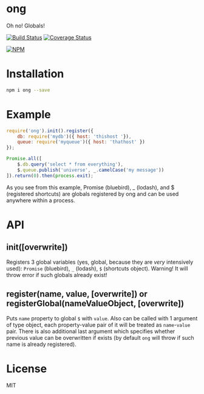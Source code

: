 # ong

Oh no! Globals!

[![Build Status](https://secure.travis-ci.org/titarenko/ong.png?branch=master)](https://travis-ci.org/titarenko/ong) [![Coverage Status](https://coveralls.io/repos/titarenko/ong/badge.png)](https://coveralls.io/r/titarenko/ong)

[![NPM](https://nodei.co/npm/ong.png?downloads=true&stars=true)](https://nodei.co/npm/ong/)

# Installation

```bash
npm i ong --save
```

# Example

```js
require('ong').init().register({
	db: require('mydb')({ host: 'thishost '}),
	queue: require('myqueue')({ host: 'thathost' })
});

Promise.all([
	$.db.query('select * from everything'),
	$.queue.publish('universe', _.camelCase('my message'))
]).return(0).then(process.exit);
```

As you see from this example, Promise (bluebird), _ (lodash), and $ (registered shortcuts) are globals registered by ong and can be used anywhere within a process.

# API

## init([overwrite])

Registers 3 global variables (yes, global, because they are *very* intensively used): `Promise` (bluebird), `_` (lodash), `$` (shortcuts object). Warning! It will throw error if such globals already exist!

## register(name, value, [overwrite]) or registerGlobal(nameValueObject, [overwrite])

Puts `name` property to global `$` with `value`. Also can be called with 1 argument of type object, each property-value pair of it will be treated as `name`-`value` pair. There is also additional last argument which specifies whether previous value can be overwritten if exists (by default `ong` will throw if such name is already registered).

# License

MIT
